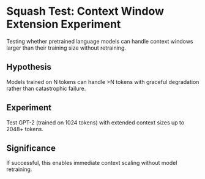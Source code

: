 # Squash Test: Context Window Extension Experiment

Testing whether pretrained language models can handle context windows larger than their training size without retraining.

## Hypothesis
Models trained on N tokens can handle >N tokens with graceful degradation rather than catastrophic failure.

## Experiment
Test GPT-2 (trained on 1024 tokens) with extended context sizes up to 2048+ tokens.

## Significance
If successful, this enables immediate context scaling without model retraining.
